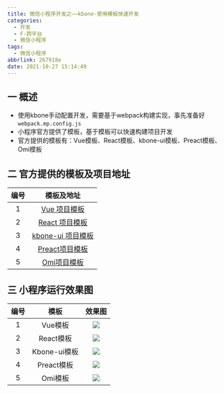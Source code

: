 ```yaml
---
title: 微信小程序开发之——kbone-使用模板快速开发
categories:
  - 开发
  - F-跨平台
  - 微信小程序
tags:
  - 微信小程序
abbrlink: 267918e
date: 2021-10-27 15:14:49
---
```

## 一 概述

* 使用kbone手动配置开发，需要基于webpack构建实现，事先准备好`webpack.mp.config.js`
* 小程序官方提供了模板，基于模板可以快速构建项目开发
* 官方提供的模板有：Vue模板、React模板、kbone-ui模板、Preact模板、Omi模板

<!--more-->

## 二 官方提供的模板及项目地址

| 编号 |                          模板及地址                          |
| :--: | :----------------------------------------------------------: |
|  1   | [Vue 项目模板](https://github.com/wechat-miniprogram/kbone-template-vue) |
|  2   | [React 项目模板](https://github.com/wechat-miniprogram/kbone-template-react) |
|  3   | [kbone-ui 项目模板](https://github.com/wechat-miniprogram/kbone-template-kboneui) |
|  4   | [Preact项目模板](https://github.com/wechat-miniprogram/kbone-template-preact) |
|  5   |    [Omi项目模板](https://github.com/omijs/template-kbone)    |

## 三 小程序运行效果图

| 编号 |     模板     | 效果图 |
| :--: | :----------: | :----: |
|  1   |   Vue模板    | ![][1] |
|  2   |  React模板   | ![][2] |
|  3   | Kbone-ui模板 | ![][3] |
|  4   |  Preact模板  | ![][4] |
|  5   |   Omi模板    | ![][5] |



[1]:https://raw.githubusercontent.com/PGzxc/CDN/master/blog-wechat/wechat-kbone-vue-preview.png
[2]:https://raw.githubusercontent.com/PGzxc/CDN/master/blog-wechat/wechat-kbone-react-preview.png
[3]:https://raw.githubusercontent.com/PGzxc/CDN/master/blog-wechat/wechat-kbone-ui-sample.png
[4]:https://raw.githubusercontent.com/PGzxc/CDN/master/blog-wechat/wechat-kbone-preact-preview.png
[5]:https://raw.githubusercontent.com/PGzxc/CDN/master/blog-wechat/wechat-kbone-omi-preview.png
